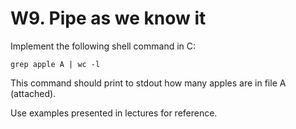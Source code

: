 # W9. Pipe as we know it

<p>Implement the following shell command in C:</p><p><code>grep apple A | wc -l</code></p> 
<p>This command should print to stdout how many apples are in file A (attached).</p>

<p>Use examples presented in lectures for reference.</p>



